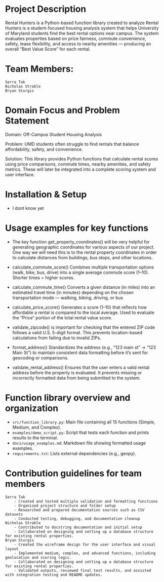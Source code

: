 # Project Description

Rental Hunters is a Python-based function library created to analyze Rental Hunters is a student-focused housing analysis system that helps University of Maryland students find the best rental options near campus.
The system evaluates properties based on price fairness, commute convenience, safety, lease flexibility, and access to nearby amenities — producing an overall “Best Value Score” for each rental.


# Team Members:
    Serra Tak 
    Nicholas Stroble
    Bryan Sturgis


# Domain Focus and Problem Statement

Domain: Off-Campus Student Housing Analysis

Problem: UMD students often struggle to find rentals that balance affordability, safety, and convenience.

Solution: This library provides Python functions that calculate rental scores using price comparisons, commute times, nearby amenities, and safety metrics. These will later be integrated into a complete scoring system and user interface.

# Installation & Setup

- I dont know yet 

# Usage examples for key functions

- The key function get_property_coordinates() will be very helpful for generating geographic coordinates for various aspects of our project. One way we will need this is to the rental property coordinates in order to calculate distances from buildings, bus stops, and other locations.

- calculate_commute_score() Combines multiple transportation options (walk, bike, bus, drive) into a single average commute score (1–10).
Shorter times = higher scores.

- calculate_commute_time() Converts a given distance (in miles) into an estimated travel time (in minutes) depending on the chosen transportation mode — walking, biking, driving, or bus

- calculate_price_score() Generates a score (1–10) that reflects how affordable a rental is compared to the local average.
Used to evaluate the “Price” portion of the total rental value score.

- validate_zipcode() is important for checking that the entered ZIP code follows a valid U.S. 5-digit format.
This prevents location-based calculations from failing due to invalid ZIPs.

- format_address() Standardizes the address (e.g., “123 main st” → “123 Main St”) to maintain consistent data formatting before it’s sent for geocoding or comparisons.

- validate_rental_address() Ensures that the user enters a valid rental address before the property is evaluated.
It prevents missing or incorrectly formatted data from being submitted to the system.

# Function library overview and organization

- `src/function_library.py`: Main file containing all 15 functions (Simple, Medium, and Complex).
- `examples/demo_script.py`: Script that tests each function and prints results to the terminal.
- `docs/usage_examples.md`: Markdown file showing formatted usage examples.
- `requirements.txt`: Lists external dependencies (e.g., geopy).


# Contribution guidelines for team members
    Serra Tak 
        - Created and tested multiple validation and formatting functions
        - Organized project structure and folder setup
        - Researched and prepared documentation sources such as CSV datasets
        - Conducted testing, debugging, and documentation cleanup
    Nicholas Stroble
        - Contributed to docstring documentation and initial setup
        - Collaborated on designing and setting up a database structure for existing rental properties.
    Bryan Sturgis
        - Created the wireframe design for the user interface and visual layout
        - Implemented medium, complex, and advanced functions, including geolocation and scoring logic.
        - Collaborated on designing and setting up a database structure for existing rental properties.
        - Validated outputs, reviewed final test results, and assisted with integration testing and README updates.

    
